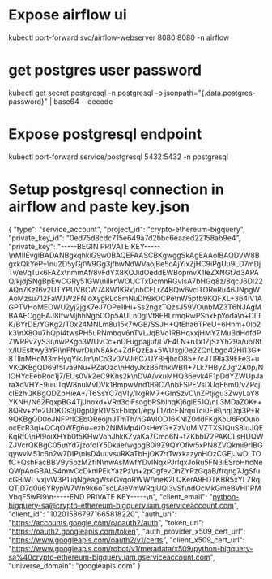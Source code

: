 # Expose airflow ui
kubectl port-forward svc/airflow-webserver 8080:8080 -n airflow

# get postgres user password
kubectl get secret postgresql -n postgresql -o jsonpath="{.data.postgres-password}" | base64 --decode

# Expose postgresql endpoint
kubectl port-forward service/postgresql 5432:5432 -n postgresql

# Setup postgresql connection in airflow and paste key.json
{
  "type": "service_account",
  "project_id": "crypto-ethereum-bigquery",
  "private_key_id": "0ed75d8cdc715e649a7d2bbc6eaaed22158ab9e4",
  "private_key": "-----BEGIN PRIVATE KEY-----\nMIIEvgIBADANBgkqhkiG9w0BAQEFAASCBKgwggSkAgEAAoIBAQDVW8BgxkQkYeP+\nu2D5yGj/W9Gg3jfbwNdWVaojBe5oAjYixZjHC9iPgUu9LD7mDjTv/eVqTuk6FAZx\nmmAf/8vFdYX8KOJidOeddEWBopmvX1IeZXNGt7d3APAQ/kjdjSNgBpEwCGRy51GW\niIknWOUCTxDcmnRGvlsA7bHGq8z/8qcJ6Dl22AQn7Kz16v2UTYPUVBCW748W1KRx\nbCFLrZ4BQw6vclTORuRu46JNpgWAoMzsu712FaWJW2FNIoXygRLc8mNuDh9kOCPe\nW5pfb9KQFXL+364iV1AGPTVHoMEOWU2yj2jgK7eJ7OPe1IHi+Ss2ngzTQzsJ59VO\nbMZ3T6NJAgMBAAECggEAJ8IfwMjhhNgbCOp5AULn0gIVt8EBLrmqRwPSnxEpYoda\n+DLTK/BYrDE/YGKg2/T0x24MNLm8u15k7wGB/SSJH+QtEha6TPeU+6Hhm+0lb2k3\nX8Ou7hQpI4twsPH5uRNmbqv6nTVLJqBVc1RBHqxxjHMYZMuBdHdfdPZWRPvZyS3i\nwPKgo3WUvCc+nDFugpajjuf/LVF4LN+nTx1ZjSzYh29a/uo/8tx/lUEsItwy3YPi\nFNwrDiuN8Ako+ZdFQzEa+5WUxgi0e2ZQnLbgd42HI13G+8TllnMHdM3mHyqYikJm\nCo3v07VJi6C7UYBHjhcO85+7cJTI9Ia39EFe3+uVKQKBgQD69f5Iva9Nu+PZaOzd\nHdyJxzB5/tnkWBl1+7Lk7HByZJgf2A0p/NlOHYcEebRoc1j7/EUs0Vk2eC9Khs2k\nDVA/vxuMHQ36evk4F1pDdYZWUpJaraXdVHYE9uiuTqW8nuMvDVk1BmpwVnd1B9C7\nbFSPEVsDUqE6m0/vZPcjcIEzhQKBgQDZpHieA+/T6SsYC7qVIy/lkgRM7+GmSzvC\nZPtjigu3ZwyLaY8YKNH/N62FqxpBG4TjJnoxd+VRd3ciFsogbRSbIhqKj6glE51Q\nL3MDaZ0K++8QRv+zfe2UOKDs3j0gp0jrR1VSxEbiqx1/epyT17dcFNrquTci0Fi6\nqDqi3P+R9QKBgQD0oJNFPrlCEbOReojhJTmTh/nGAVlOD16KNlZ0ddFKgKoU6Fo0\noocEcR3qi+QCqOWFg6u+ezb2NIMMp4iOsHeYG+ZzVuMIVZTXS1QuS8IuJQEKqRf0\nPl9oiXHYb0t5KHwVonJhkKZyaKa7Cmo6N+fZKbbI72PAKCLsHUQWZJVcrQKBgC05\nYd7jzofoIY5Dkae/wgogB0i9Z9QYOfiw5xPN8ZVQkmi9rIBGqywvM51c6n2w7DIP\nIsD4uuvsuRKaTbHjOK7rrTwxkazyoHOzCGEjJwDLTOfC+QshFacBBV9y5pzMZfiN\nwAsMwfYDvINqxPJrlqxJoRu5FN3lESroHhcNeQWpAoGBALS4mwCcDknlPEkYazPz\n+2pCgfevDhZYPzGqaB/frqng7JgSfucGBiWLivxjvW3P1iiqNgeagWseGvqoRWW/\neK2LQKerA9FDTKBR5xYLZRqQTjD7d0u6YRypW7Wn9k6oTscLAieVmWRqlUQl3vSf\ndOcMkGmeBVHl1PMVbqF5wFI9\n-----END PRIVATE KEY-----\n",
  "client_email": "python-bigquery-sa@crypto-ethereum-bigquery.iam.gserviceaccount.com",
  "client_id": "102015867971665818220",
  "auth_uri": "https://accounts.google.com/o/oauth2/auth",
  "token_uri": "https://oauth2.googleapis.com/token",
  "auth_provider_x509_cert_url": "https://www.googleapis.com/oauth2/v1/certs",
  "client_x509_cert_url": "https://www.googleapis.com/robot/v1/metadata/x509/python-bigquery-sa%40crypto-ethereum-bigquery.iam.gserviceaccount.com",
  "universe_domain": "googleapis.com"
}

